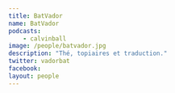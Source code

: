 ```yaml
---
title: BatVador
name: BatVador
podcasts:
    - calvinball
image: /people/batvador.jpg
description: "Thé, topiaires et traduction."
twitter: vadorbat
facebook:
layout: people
---
```

